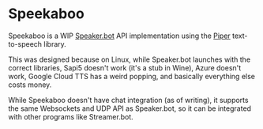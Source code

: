 # Speekaboo

Speekaboo is a WIP [Speaker.bot](https://speaker.bot) API implementation using the [Piper](https://github.com/rhasspy/piper)
text-to-speech library.

This was designed because on Linux, while Speaker.bot launches with the correct libraries, Sapi5 doesn't work (it's a stub
in Wine), Azure doesn't work, Google Cloud TTS has a weird popping, and basically everything else costs money.

While Speekaboo doesn't have chat integration (as of writing), it supports the same Websockets and UDP API as Speaker.bot, so
it can be integrated with other programs like Streamer.bot. 
